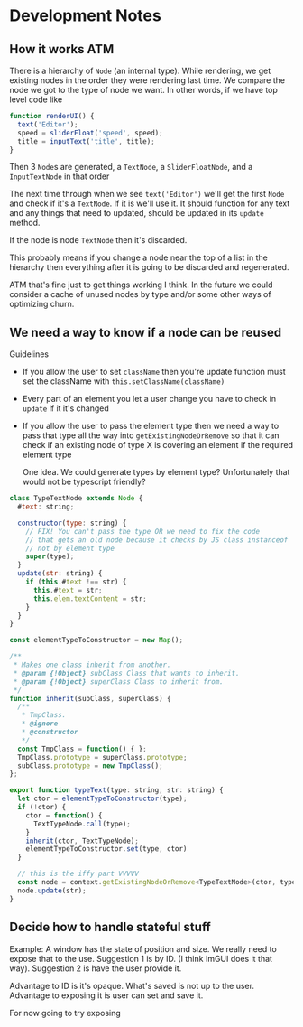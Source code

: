 # Development Notes

## How it works ATM

There is a hierarchy of `Node` (an internal type).
While rendering, we get existing nodes in the order they
were rendering last time. We compare the node we got to
the type of node we want. In other words, if we have top level
code like

```js
function renderUI() {
  text('Editor');
  speed = sliderFloat('speed', speed);
  title = inputText('title', title);
}
```

Then 3 `Node`s are generated, a `TextNode`, a `SliderFloatNode`, 
and a `InputTextNode` in that order

The next time through when we see `text('Editor')` we'll get
the first `Node` and check if it's a `TextNode`. If it is we'll
use it. It should function for any text and any things that need
to updated, should be updated in its `update` method.

If the node is node `TextNode` then it's discarded.

This probably means if you change a node near the top of a list
in the hierarchy then everything after it is going to be discarded
and regenerated. 

ATM that's fine just to get things working I think. In the future
we could consider a cache of unused nodes by type and/or some other
ways of optimizing churn.

## We need a way to know if a node can be reused

Guidelines

*  If you allow the user to set `className` then you're update function
   must set the className with `this.setClassName(className)`

*  Every part of an element you let a user change you have to check
   in `update` if it it's changed

*  If you allow the user to pass the element type then we need a way
   to pass that type all the way into `getExistingNodeOrRemove`
   so that it can check if an existing node of type X is covering
   an element if the required element type

   One idea. We could generate types by element type? Unfortunately
   that would not be typescript friendly?

```js
class TypeTextNode extends Node {
  #text: string;

  constructor(type: string) {
    // FIX! You can't pass the type OR we need to fix the code
    // that gets an old node because it checks by JS class instanceof
    // not by element type
    super(type);
  }
  update(str: string) {
    if (this.#text !== str) {
      this.#text = str;
      this.elem.textContent = str;
    }
  }
}

const elementTypeToConstructor = new Map();

/**
 * Makes one class inherit from another.
 * @param {!Object} subClass Class that wants to inherit.
 * @param {!Object} superClass Class to inherit from.
 */
function inherit(subClass, superClass) {
  /**
   * TmpClass.
   * @ignore
   * @constructor
   */
  const TmpClass = function() { };
  TmpClass.prototype = superClass.prototype;
  subClass.prototype = new TmpClass();
};

export function typeText(type: string, str: string) {
  let ctor = elementTypeToConstructor(type);
  if (!ctor) {
    ctor = function() {
      TextTypeNode.call(type);
    }
    inherit(ctor, TextTypeNode);
    elementTypeToConstructor.set(type, ctor)
  }

  // this is the iffy part VVVVV
  const node = context.getExistingNodeOrRemove<TypeTextNode>(ctor, type, str);
  node.update(str);
}
```

## Decide how to handle stateful stuff

Example: A window has the state of position and size.
We really need to expose that to the use. Suggestion
1 is by ID. (I think ImGUI does it that way). Suggestion
2 is have the user provide it.

Advantage to ID is it's opaque. What's saved is not up to the
user. Advantage to exposing it is user can set and save it.

For now going to try exposing